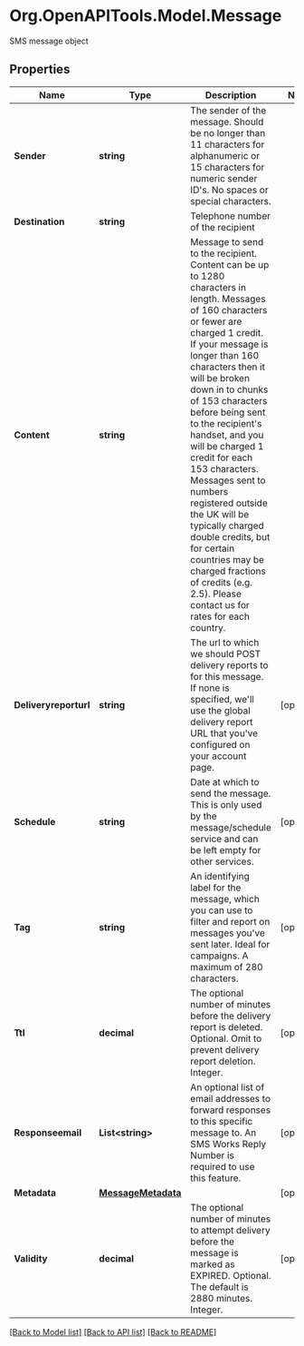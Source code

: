 # Org.OpenAPITools.Model.Message
SMS message object

## Properties

Name | Type | Description | Notes
------------ | ------------- | ------------- | -------------
**Sender** | **string** | The sender of the message. Should be no longer than 11 characters for alphanumeric or 15 characters for numeric sender ID&#39;s. No spaces or special characters. | 
**Destination** | **string** | Telephone number of the recipient | 
**Content** | **string** | Message to send to the recipient. Content can be up to 1280 characters in length. Messages of 160 characters or fewer are charged 1 credit. If your message is longer than 160 characters then it will be broken down in to chunks of 153 characters before being sent to the recipient&#39;s handset, and you will be charged 1 credit for each 153 characters. Messages sent to numbers registered outside the UK will be typically charged double credits, but for certain countries may be charged fractions of credits (e.g. 2.5). Please contact us for rates for each country. | 
**Deliveryreporturl** | **string** | The url to which we should POST delivery reports to for this message. If none is specified, we&#39;ll use the global delivery report URL that you&#39;ve configured on your account page. | [optional] 
**Schedule** | **string** | Date at which to send the message. This is only used by the message/schedule service and can be left empty for other services. | [optional] 
**Tag** | **string** | An identifying label for the message, which you can use to filter and report on messages you&#39;ve sent later. Ideal for campaigns. A maximum of 280 characters. | [optional] 
**Ttl** | **decimal** | The optional number of minutes before the delivery report is deleted. Optional. Omit to prevent delivery report deletion. Integer. | [optional] 
**Responseemail** | **List&lt;string&gt;** | An optional list of email addresses to forward responses to this specific message to. An SMS Works Reply Number is required to use this feature. | [optional] 
**Metadata** | [**MessageMetadata**](MessageMetadata.md) |  | [optional] 
**Validity** | **decimal** | The optional number of minutes to attempt delivery before the message is marked as EXPIRED. Optional. The default is 2880 minutes. Integer. | [optional] 

[[Back to Model list]](../README.md#documentation-for-models) [[Back to API list]](../README.md#documentation-for-api-endpoints) [[Back to README]](../README.md)

